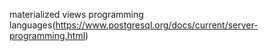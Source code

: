 materialized views
programming languages(https://www.postgresql.org/docs/current/server-programming.html)


